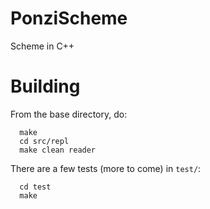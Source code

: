# PonziScheme
Scheme in C++

# Building
From the base directory, do:
```
  make
  cd src/repl
  make clean reader
```

There are a few tests (more to come) in ```test/```:
```
  cd test
  make
```
